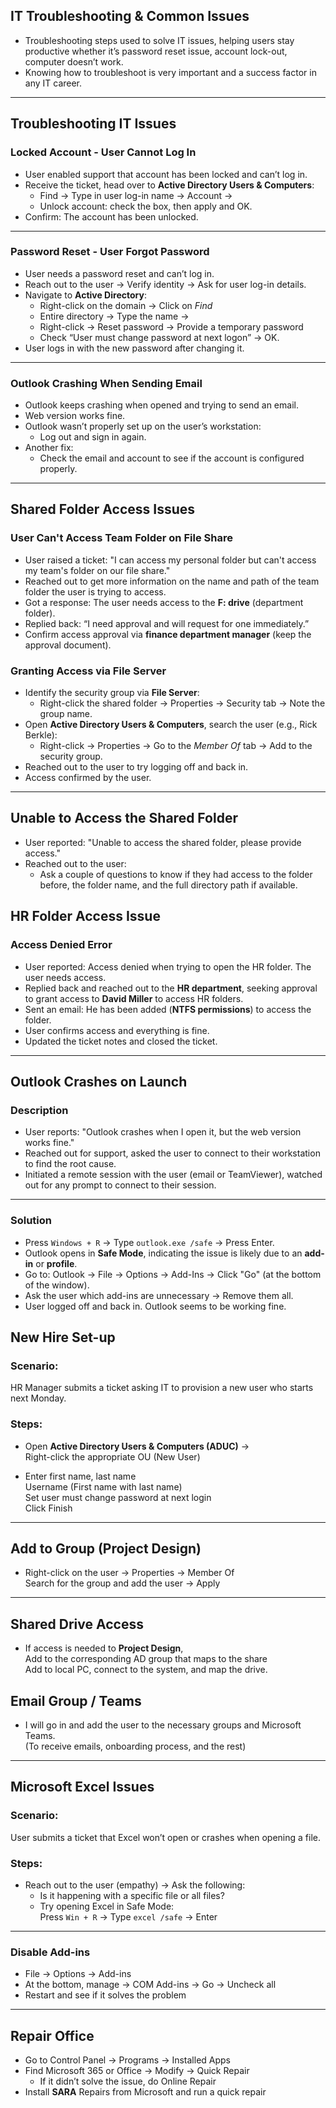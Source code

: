 ## IT Troubleshooting & Common Issues

- Troubleshooting steps used to solve IT issues, helping users stay productive whether it’s password reset issue, account lock-out, computer doesn’t work.
- Knowing how to troubleshoot is very important and a success factor in any IT career.
---
## Troubleshooting IT Issues

### Locked Account - User Cannot Log In
- User enabled support that account has been locked and can’t log in.
- Receive the ticket, head over to **Active Directory Users & Computers**:
  - Find → Type in user log-in name → Account →  
  - Unlock account: check the box, then apply and OK.
- Confirm: The account has been unlocked.
---
### Password Reset - User Forgot Password
- User needs a password reset and can’t log in.
- Reach out to the user → Verify identity → Ask for user log-in details.
- Navigate to **Active Directory**:
  - Right-click on the domain → Click on *Find*
  - Entire directory → Type the name →  
  - Right-click → Reset password → Provide a temporary password
  - Check “User must change password at next logon” → OK.
- User logs in with the new password after changing it.
---
### Outlook Crashing When Sending Email
- Outlook keeps crashing when opened and trying to send an email.
- Web version works fine.
- Outlook wasn’t properly set up on the user’s workstation:
  - Log out and sign in again.
- Another fix:
  - Check the email and account to see if the account is configured properly.
---
## Shared Folder Access Issues

### User Can't Access Team Folder on File Share
- User raised a ticket: "I can access my personal folder but can't access my team's folder on our file share."
- Reached out to get more information on the name and path of the team folder the user is trying to access.
- Got a response: The user needs access to the **F: drive** (department folder).
- Replied back: “I need approval and will request for one immediately.”
- Confirm access approval via **finance department manager** (keep the approval document).
### Granting Access via File Server
- Identify the security group via **File Server**:
  - Right-click the shared folder → Properties → Security tab → Note the group name.
- Open **Active Directory Users & Computers**, search the user (e.g., Rick Berkle):
  - Right-click → Properties → Go to the *Member Of* tab → Add to the security group.
- Reached out to the user to try logging off and back in.
- Access confirmed by the user.
---
## Unable to Access the Shared Folder

- User reported: "Unable to access the shared folder, please provide access."
- Reached out to the user:
  - Ask a couple of questions to know if they had access to the folder before, the folder name, and the full directory path if available.
## HR Folder Access Issue

### Access Denied Error
- User reported: Access denied when trying to open the HR folder. The user needs access.
- Replied back and reached out to the **HR department**, seeking approval to grant access to **David Miller** to access HR folders.
- Sent an email: He has been added (**NTFS permissions**) to access the folder.
- User confirms access and everything is fine.
- Updated the ticket notes and closed the ticket.
---
## Outlook Crashes on Launch

### Description
- User reports: "Outlook crashes when I open it, but the web version works fine."
- Reached out for support, asked the user to connect to their workstation to find the root cause.
- Initiated a remote session with the user (email or TeamViewer), watched out for any prompt to connect to their session.
---
### Solution
- Press `Windows + R` → Type `outlook.exe /safe` → Press Enter.
- Outlook opens in **Safe Mode**, indicating the issue is likely due to an **add-in** or **profile**.
- Go to: Outlook → File → Options → Add-Ins → Click "Go" (at the bottom of the window).
- Ask the user which add-ins are unnecessary → Remove them all.
- User logged off and back in. Outlook seems to be working fine.

## New Hire Set-up

### Scenario:
HR Manager submits a ticket asking IT to provision a new user who starts next Monday.
### Steps:
- Open **Active Directory Users & Computers (ADUC)** →  
  Right-click the appropriate OU (New User)

- Enter first name, last name  
  Username (First name with last name)  
  Set user must change password at next login  
  Click Finish
---
## Add to Group (Project Design)

- Right-click on the user → Properties → Member Of  
  Search for the group and add the user → Apply
---
## Shared Drive Access

- If access is needed to **Project Design**,  
  Add to the corresponding AD group that maps to the share  
  Add to local PC, connect to the system, and map the drive.
## Email Group / Teams

- I will go in and add the user to the necessary groups and Microsoft Teams.  
  (To receive emails, onboarding process, and the rest)
---
## Microsoft Excel Issues
### Scenario:
User submits a ticket that Excel won’t open or crashes when opening a file.
### Steps:
- Reach out to the user (empathy) → Ask the following:
  - Is it happening with a specific file or all files?
  - Try opening Excel in Safe Mode:  
    Press `Win + R` → Type `excel /safe` → Enter
---
### Disable Add-ins
- File → Options → Add-ins  
- At the bottom, manage → COM Add-ins → Go → Uncheck all  
- Restart and see if it solves the problem
---
## Repair Office
- Go to Control Panel → Programs → Installed Apps  
- Find Microsoft 365 or Office → Modify → Quick Repair  
  - If it didn’t solve the issue, do Online Repair
- Install **SARA** Repairs from Microsoft and run a quick repair
